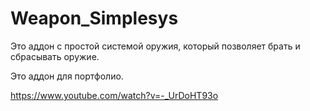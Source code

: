 # Weapon_Simplesys

Это аддон с простой системой оружия, который позволяет брать и сбрасывать оружие.

Это аддон для портфолио.

https://www.youtube.com/watch?v=-_UrDoHT93o
